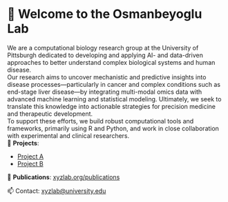 # 👋 Welcome to the Osmanbeyoglu Lab

We are a computational biology research group at the University of Pittsburgh dedicated to developing and applying AI- and data-driven approaches to better understand complex biological systems and human disease.<br>
Our research aims to uncover mechanistic and predictive insights into disease processes—particularly in cancer and complex conditions such as end-stage liver disease—by integrating multi-modal omics data with advanced machine learning and statistical modeling. Ultimately, we seek to translate this knowledge into actionable strategies for precision medicine and therapeutic development.<br>
To support these efforts, we build robust computational tools and frameworks, primarily using R and Python, and work in close collaboration with experimental and clinical researchers.<br>
🔬 **Projects**:
- [Project A](https://github.com/xyz/project-a)
- [Project B](https://github.com/xyz/project-b)

📄 **Publications**: [xyzlab.org/publications](https://xyzlab.org/publications)

📫 Contact: xyzlab@university.edu
